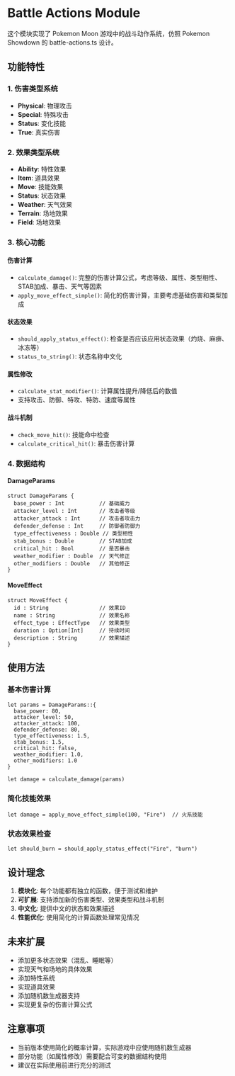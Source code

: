 # Battle Actions Module

这个模块实现了 Pokemon Moon 游戏中的战斗动作系统，仿照 Pokemon Showdown 的 battle-actions.ts 设计。

## 功能特性

### 1. 伤害类型系统
- **Physical**: 物理攻击
- **Special**: 特殊攻击  
- **Status**: 变化技能
- **True**: 真实伤害

### 2. 效果类型系统
- **Ability**: 特性效果
- **Item**: 道具效果
- **Move**: 技能效果
- **Status**: 状态效果
- **Weather**: 天气效果
- **Terrain**: 场地效果
- **Field**: 场地效果

### 3. 核心功能

#### 伤害计算
- `calculate_damage()`: 完整的伤害计算公式，考虑等级、属性、类型相性、STAB加成、暴击、天气等因素
- `apply_move_effect_simple()`: 简化的伤害计算，主要考虑基础伤害和类型加成

#### 状态效果
- `should_apply_status_effect()`: 检查是否应该应用状态效果（灼烧、麻痹、冰冻等）
- `status_to_string()`: 状态名称中文化

#### 属性修改
- `calculate_stat_modifier()`: 计算属性提升/降低后的数值
- 支持攻击、防御、特攻、特防、速度等属性

#### 战斗机制
- `check_move_hit()`: 技能命中检查
- `calculate_critical_hit()`: 暴击伤害计算

### 4. 数据结构

#### DamageParams
```moonbit
struct DamageParams {
  base_power : Int           // 基础威力
  attacker_level : Int       // 攻击者等级
  attacker_attack : Int      // 攻击者攻击力
  defender_defense : Int     // 防御者防御力
  type_effectiveness : Double // 类型相性
  stab_bonus : Double        // STAB加成
  critical_hit : Bool        // 是否暴击
  weather_modifier : Double  // 天气修正
  other_modifiers : Double   // 其他修正
}
```

#### MoveEffect
```moonbit
struct MoveEffect {
  id : String                // 效果ID
  name : String              // 效果名称
  effect_type : EffectType   // 效果类型
  duration : Option[Int]     // 持续时间
  description : String       // 效果描述
}
```

## 使用方法

### 基本伤害计算
```moonbit
let params = DamageParams::{
  base_power: 80,
  attacker_level: 50,
  attacker_attack: 100,
  defender_defense: 80,
  type_effectiveness: 1.5,
  stab_bonus: 1.5,
  critical_hit: false,
  weather_modifier: 1.0,
  other_modifiers: 1.0
}

let damage = calculate_damage(params)
```

### 简化技能效果
```moonbit
let damage = apply_move_effect_simple(100, "Fire")  // 火系技能
```

### 状态效果检查
```moonbit
let should_burn = should_apply_status_effect("Fire", "burn")
```

## 设计理念

1. **模块化**: 每个功能都有独立的函数，便于测试和维护
2. **可扩展**: 支持添加新的伤害类型、效果类型和战斗机制
3. **中文化**: 提供中文的状态和效果描述
4. **性能优化**: 使用简化的计算函数处理常见情况

## 未来扩展

- 添加更多状态效果（混乱、睡眠等）
- 实现天气和场地的具体效果
- 添加特性系统
- 实现道具效果
- 添加随机数生成器支持
- 实现更复杂的伤害计算公式

## 注意事项

- 当前版本使用简化的概率计算，实际游戏中应使用随机数生成器
- 部分功能（如属性修改）需要配合可变的数据结构使用
- 建议在实际使用前进行充分的测试 